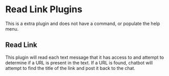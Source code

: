 # Read Link Plugins

This is a extra plugin and does not have a command, or populate the help menu.

## Read Link

This plugin will read each text message that it has access to and attempt to determine if a URL is present in the text. If a URL is found, chatbot will attempt to find the title of the link and post it back to the chat.